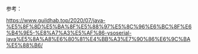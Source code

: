 参考：

https://www.guildhab.top/2020/07/java-%E5%8F%8D%E5%BA%8F%E5%88%97%E5%8C%96%E6%BC%8F%E6%B4%9E5-%E8%A7%A3%E5%AF%86-ysoserial-java%E5%8A%A8%E6%80%81%E4%BB%A3%E7%90%86%E6%9C%BA%E5%88%B6/
